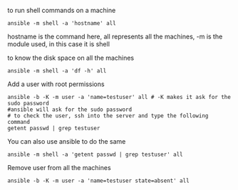 to run shell commands on a machine
```
ansible -m shell -a 'hostname' all
```
hostname is the command here, all represents all the machines, -m is the module used, in this case it is shell

to know the disk space on all the machines
```
ansible -m shell -a 'df -h' all
```

Add a user with root permissions
```
ansible -b -K -m user -a 'name=testuser' all # -K makes it ask for the sudo password
#ansible will ask for the sudo password
# to check the user, ssh into the server and type the following command
getent passwd | grep testuser

```

You can also use ansible to do the same
```
ansible -m shell -a 'getent passwd | grep testuser' all
```

Remove user from all the machines
```
ansible -b -K -m user -a 'name=testuser state=absent' all
```
